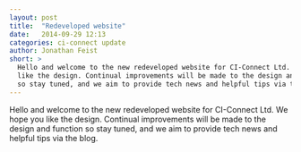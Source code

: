 ```yaml
---
layout: post
title:  "Redeveloped website"
date:   2014-09-29 12:13
categories: ci-connect update
author: Jonathan Feist
short: >
  Hello and welcome to the new redeveloped website for CI-Connect Ltd. We hope you
  like the design. Continual improvements will be made to the design and function
  so stay tuned, and we aim to provide tech news and helpful tips via the blog.
---
```


Hello and welcome to the new redeveloped website for CI-Connect Ltd. We hope you like the design. Continual improvements will be made to the design and function so stay tuned, and we aim to provide tech news and helpful tips via the blog.
